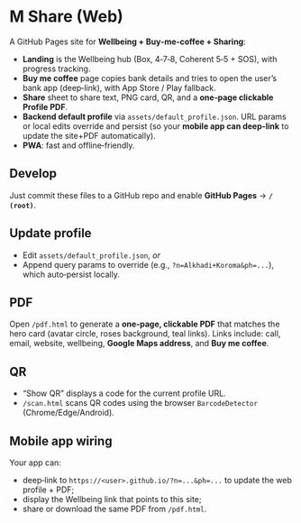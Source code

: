 # M Share (Web)

A GitHub Pages site for **Wellbeing + Buy‑me‑coffee + Sharing**:

- **Landing** is the Wellbeing hub (Box, 4‑7‑8, Coherent 5‑5 + SOS), with progress tracking.
- **Buy me coffee** page copies bank details and tries to open the user’s bank app (deep‑link), with App Store / Play fallback.
- **Share** sheet to share text, PNG card, QR, and a **one‑page clickable Profile PDF**.
- **Backend default profile** via `assets/default_profile.json`. URL params or local edits override and persist (so your **mobile app can deep‑link** to update the site+PDF automatically).
- **PWA**: fast and offline‑friendly.

## Develop
Just commit these files to a GitHub repo and enable **GitHub Pages** → **`/ (root)`**.

## Update profile
- Edit `assets/default_profile.json`, *or*
- Append query params to override (e.g., `?n=Alkhadi+Koroma&ph=...`), which auto‑persist locally.

## PDF
Open `/pdf.html` to generate a **one‑page, clickable PDF** that matches the hero card (avatar circle, roses background, teal links). Links include: call, email, website, wellbeing, **Google Maps address**, and **Buy me coffee**.

## QR
- “Show QR” displays a code for the current profile URL.
- `/scan.html` scans QR codes using the browser `BarcodeDetector` (Chrome/Edge/Android).

## Mobile app wiring
Your app can:
- deep‑link to `https://<user>.github.io/?n=...&ph=...` to update the web profile + PDF;
- display the Wellbeing link that points to this site;
- share or download the same PDF from `/pdf.html`.

